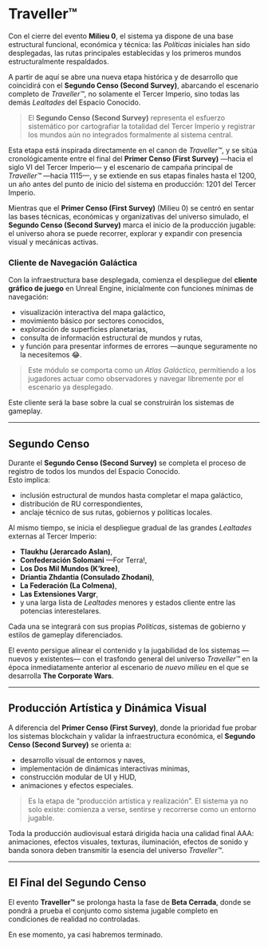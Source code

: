 # Traveller™

Con el cierre del evento **Milieu 0**, el sistema ya dispone de una base estructural funcional, económica y técnica: las _Políticas_ iniciales han sido desplegadas, las rutas principales establecidas y los primeros mundos estructuralmente respaldados.

A partir de aquí se abre una nueva etapa histórica y de desarrollo que coincidirá con el **Segundo Censo (Second Survey)**, abarcando el escenario completo de _Traveller™_, no solamente el Tercer Imperio, sino todas las demás _Lealtades_ del Espacio Conocido.

> El **Segundo Censo (Second Survey)** representa el esfuerzo sistemático por cartografiar la totalidad del Tercer Imperio y registrar los mundos aún no integrados formalmente al sistema central.

Esta etapa está inspirada directamente en el canon de _Traveller™_, y se sitúa cronológicamente entre el final del **Primer Censo (First Survey)** —hacia el siglo VI del Tercer Imperio— y el escenario de campaña principal de _Traveller™_ —hacia 1115—, y se extiende en sus etapas finales hasta el 1200, un año antes del punto de inicio del sistema en producción: 1201 del Tercer Imperio.

Mientras que el **Primer Censo (First Survey)** (Milieu 0) se centró en sentar las bases técnicas, económicas y organizativas del universo simulado, el **Segundo Censo (Second Survey)** marca el inicio de la producción jugable: el universo ahora se puede recorrer, explorar y expandir con presencia visual y mecánicas activas.

### Cliente de Navegación Galáctica

Con la infraestructura base desplegada, comienza el despliegue del **cliente gráfico de juego** en Unreal Engine, inicialmente con funciones mínimas de navegación:

* visualización interactiva del mapa galáctico,
* movimiento básico por sectores conocidos,
* exploración de superficies planetarias,
* consulta de información estructural de mundos y rutas,
* y función para presentar informes de errores —aunque seguramente no la necesitemos :joy:.

> Este módulo se comporta como un _Atlas Galáctico_, permitiendo a los jugadores actuar como observadores y navegar libremente por el escenario ya desplegado.

Este cliente será la base sobre la cual se construirán los sistemas de gameplay.

***

## Segundo Censo

Durante el **Segundo Censo (Second Survey)** se completa el proceso de registro de todos los mundos del Espacio Conocido.\
Esto implica:

* inclusión estructural de mundos hasta completar el mapa galáctico,
* distribución de RU correspondientes,
* anclaje técnico de sus rutas, gobiernos y políticas locales.

Al mismo tiempo, se inicia el despliegue gradual de las grandes _Lealtades_ externas al Tercer Imperio:

* **Tlaukhu (Jerarcado Aslan)**,
* **Confederación Solomani** —For Terra!,
* **Los Dos Mil Mundos (K’kree)**,
* **Driantia Zhdantia (Consulado Zhodani)**,
* **La Federación (La Colmena)**,
* **Las Extensiones Vargr**,
* y una larga lista de _Lealtades_ menores y estados cliente entre las potencias interestelares.

Cada una se integrará con sus propias _Políticas_, sistemas de gobierno y estilos de gameplay diferenciados.

El evento persigue alinear el contenido y la jugabilidad de los sistemas —nuevos y existentes— con el trasfondo general del universo _Traveller™_ en la época inmediatamente anterior al escenario de _nuevo milieu_ en el que se desarrolla **The Corporate Wars**.

***

## Producción Artística y Dinámica Visual

A diferencia del **Primer Censo (First Survey)**, donde la prioridad fue probar los sistemas blockchain y validar la infraestructura económica, el **Segundo Censo (Second Survey)** se orienta a:

* desarrollo visual de entornos y naves,
* implementación de dinámicas interactivas mínimas,
* construcción modular de UI y HUD,
* animaciones y efectos especiales.

> Es la etapa de “producción artística y realización”. El sistema ya no solo existe: comienza a verse, sentirse y recorrerse como un entorno jugable.

Toda la producción audiovisual estará dirigida hacia una calidad final AAA: animaciones, efectos visuales, texturas, iluminación, efectos de sonido y banda sonora deben transmitir la esencia del universo _Traveller™_.

***

## El Final del Segundo Censo

El evento **Traveller™** se prolonga hasta la fase de **Beta Cerrada**, donde se pondrá a prueba el conjunto como sistema jugable completo en condiciones de realidad no controladas.

En ese momento, ya casi habremos terminado.
